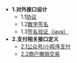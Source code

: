 * **1.对外接口设计**
    * 1.1[协议](design/protocol.md)
    * 1.2[数字签名](design/signature.md)
    * 1.3[签名验证（java）](design/verification.md)
* **2.支付相关接口定义**
    * [2.1公众号/小程序支付](payguide/mini.md)
    * [2.2商户撤销交易](payguide/repeal.md)